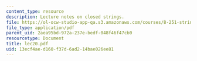 ```yaml
---
content_type: resource
description: Lecture notes on closed strings.
file: https://ol-ocw-studio-app-qa.s3.amazonaws.com/courses/8-251-string-theory-for-undergraduates-spring-2007/13ecf4aed160f37d6ad214bae026ee81_lec20.pdf
file_type: application/pdf
parent_uid: 2aea95bd-972a-237e-bedf-048f46f47cb0
resourcetype: Document
title: lec20.pdf
uid: 13ecf4ae-d160-f37d-6ad2-14bae026ee81
---
```

